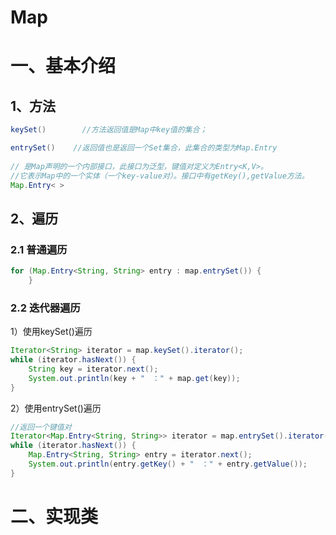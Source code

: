 # Map

# 一、基本介绍

## 1、方法

```java
keySet()		//方法返回值是Map中key值的集合；

entrySet()	  //返回值也是返回一个Set集合，此集合的类型为Map.Entry
     
// 是Map声明的一个内部接口，此接口为泛型，键值对定义为Entry<K,V>。
//它表示Map中的一个实体（一个key-value对）。接口中有getKey(),getValue方法。
Map.Entry< >  
```



## 2、遍历

### 2.1  普通遍历

```Java
for (Map.Entry<String, String> entry : map.entrySet()) {   		 								      	 	System.out.println(entry.getKey() + " ：" + entry.getValue()); 
	}
```



### 2.2  迭代器遍历

1）使用keySet()遍历

```java
Iterator<String> iterator = map.keySet().iterator();
while (iterator.hasNext()) {
    String key = iterator.next();
    System.out.println(key + "　：" + map.get(key));
}
```

2）使用entrySet()遍历

```java
//返回一个键值对
Iterator<Map.Entry<String, String>> iterator = map.entrySet().iterator();
while (iterator.hasNext()) {
    Map.Entry<String, String> entry = iterator.next();
    System.out.println(entry.getKey() + "　：" + entry.getValue());
}
```



# 二、实现类
